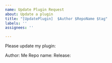 ```yaml
---
name: Update Plugin Request
about: Update a plugin
title: "[UpdatePlugin]  $Author $RepoName $tag"
labels: ''
assignees: ''

---
```


Please update my plugin:

Author: Me
Repo name:
Release:

